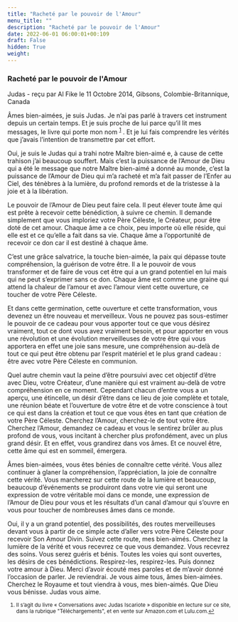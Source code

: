 ```yaml
---
title: "Racheté par le pouvoir de l'Amour"
menu_title: ""
description: "Racheté par le pouvoir de l'Amour"
date: 2022-06-01 06:00:01+00:109
draft: False
hidden: True
weight:
---
```

### Racheté par le pouvoir de l'Amour

Judas - reçu par Al Fike le 11 Octobre 2014, Gibsons, Colombie-Britannique, Canada

Âmes bien-aimées, je suis Judas. Je n’ai pas parlé à travers cet instrument depuis un certain temps. Et je suis proche de lui parce qu’il lit mes messages, le livre qui porte mon nom <sup id=”a1”>[1](#f1)</sup> . Et je lui fais comprendre les vérités que j’avais l’intention de transmettre par cet effort.

Oui, je suis le Judas qui a trahi notre Maître bien-aimé e, à cause de cette trahison j’ai beaucoup souffert. Mais c’est la puissance de l’Amour de Dieu qui a été le message que notre Maître bien-aimé a donné au monde, c’est la puissance de l’Amour de Dieu qui m’a racheté et m’a fait passer de l’Enfer au Ciel, des ténèbres à la lumière, du profond remords et de la tristesse à la joie et à la libération.

Le pouvoir de l’Amour de Dieu peut faire cela. Il peut élever toute âme qui est prête à recevoir cette bénédiction, à suivre ce chemin. Il demande simplement que vous imploriez votre Père Céleste, le Créateur, pour être doté de cet amour. Chaque âme a ce choix, peu importe où elle réside, qui elle est et ce qu’elle a fait dans sa vie. Chaque âme a l’opportunité de recevoir ce don car il est destiné à chaque âme.

C’est une grâce salvatrice, la touche bien-aimée, la paix qui dépasse toute compréhension, la guérison de votre être. Il a le pouvoir de vous transformer et de faire de vous cet être qui a un grand potentiel en lui mais qui ne peut s’exprimer sans ce don. Chaque âme est comme une graine qui attend la chaleur de l’amour et avec l’amour vient cette ouverture, ce toucher de votre Père Céleste.

Et dans cette germination, cette ouverture et cette transformation, vous devenez un être nouveau et merveilleux. Vous ne pouvez pas sous-estimer le pouvoir de ce cadeau pour vous apporter tout ce que vous désirez vraiment, tout ce dont vous avez vraiment besoin, et pour apporter en vous une révolution et une évolution merveilleuses de votre être qui vous apportera en effet une joie sans mesure, une compréhension au-delà de tout ce qui peut être obtenu par l’esprit matériel et le plus grand cadeau : être avec votre Père Céleste en communion.

Quel autre chemin vaut la peine d’être poursuivi avec cet objectif d’être avec Dieu, votre Créateur, d’une manière qui est vraiment au-delà de votre compréhension en ce moment. Cependant chacun d’entre vous a un aperçu, une étincelle, un désir d’être dans ce lieu de joie complète et totale, une réunion béate et l’ouverture de votre être et de votre conscience à tout ce qui est dans la création et tout ce que vous êtes en tant que création de votre Père Céleste. Cherchez l’Amour, cherchez-le de tout votre être. Cherchez l’Amour, demandez ce cadeau et vous le sentirez brûler au plus profond de vous, vous incitant à chercher plus profondément, avec un plus grand désir. Et en effet, vous grandirez dans vos âmes. Et ce nouvel être, cette âme qui est en sommeil, émergera.

Âmes bien-aimées, vous êtes bénies de connaître cette vérité. Vous allez continuer à glaner la compréhension, l’appréciation, la joie de connaître cette vérité. Vous marcherez sur cette route de la lumière et beaucoup, beaucoup d’événements se produiront dans votre vie qui seront une expression de votre véritable moi dans ce monde, une expression de l’Amour de Dieu pour vous et les résultats d’un canal d’amour qui s’ouvre en vous pour toucher de nombreuses âmes dans ce monde.

Oui, il y a un grand potentiel, des possibilités, des routes merveilleuses devant vous à partir de ce simple acte d’aller vers votre Père Céleste pour recevoir Son Amour Divin. Suivez cette route, mes bien-aimés. Cherchez la lumière de la vérité et vous recevrez ce que vous demandez. Vous recevrez des soins. Vous serez guéris et bénis. Toutes les voies qui sont ouvertes, les désirs de ces bénédictions. Respirez-les, respirez-les. Puis donnez votre amour à Dieu. Merci d’avoir écouté mes paroles et de m’avoir donné l’occasion de parler. Je reviendrai. Je vous aime tous, âmes bien-aimées. Cherchez le Royaume et tout viendra à vous, mes bien-aimés. Que Dieu vous bénisse. Judas vous aime.
<small>

1. <large id=”f1”>Il s’agit du livre « Conversations avec Judas Iscariote » disponible en lecture sur ce site, dans la rubrique "Téléchargements", et en vente sur Amazon.com et Lulu.com.[↩](#a1)





